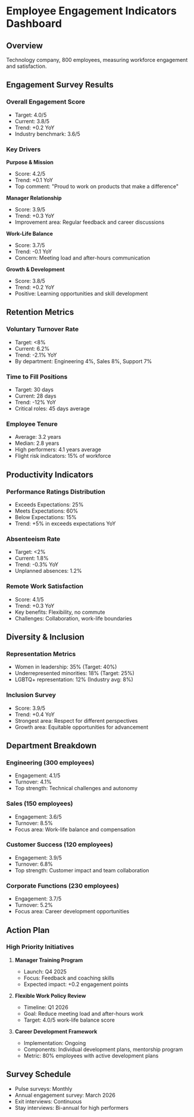 # Employee Engagement Indicators Dashboard

## Overview
Technology company, 800 employees, measuring workforce engagement and satisfaction.

## Engagement Survey Results

### Overall Engagement Score
- Target: 4.0/5
- Current: 3.8/5
- Trend: +0.2 YoY
- Industry benchmark: 3.6/5

### Key Drivers
**Purpose & Mission**
- Score: 4.2/5
- Trend: +0.1 YoY
- Top comment: "Proud to work on products that make a difference"

**Manager Relationship**
- Score: 3.9/5
- Trend: +0.3 YoY
- Improvement area: Regular feedback and career discussions

**Work-Life Balance**
- Score: 3.7/5
- Trend: -0.1 YoY
- Concern: Meeting load and after-hours communication

**Growth & Development**
- Score: 3.8/5
- Trend: +0.2 YoY
- Positive: Learning opportunities and skill development

## Retention Metrics

### Voluntary Turnover Rate
- Target: <8%
- Current: 6.2%
- Trend: -2.1% YoY
- By department: Engineering 4%, Sales 8%, Support 7%

### Time to Fill Positions
- Target: 30 days
- Current: 28 days
- Trend: -12% YoY
- Critical roles: 45 days average

### Employee Tenure
- Average: 3.2 years
- Median: 2.8 years
- High performers: 4.1 years average
- Flight risk indicators: 15% of workforce

## Productivity Indicators

### Performance Ratings Distribution
- Exceeds Expectations: 25%
- Meets Expectations: 60%
- Below Expectations: 15%
- Trend: +5% in exceeds expectations YoY

### Absenteeism Rate
- Target: <2%
- Current: 1.8%
- Trend: -0.3% YoY
- Unplanned absences: 1.2%

### Remote Work Satisfaction
- Score: 4.1/5
- Trend: +0.3 YoY
- Key benefits: Flexibility, no commute
- Challenges: Collaboration, work-life boundaries

## Diversity & Inclusion

### Representation Metrics
- Women in leadership: 35% (Target: 40%)
- Underrepresented minorities: 18% (Target: 25%)
- LGBTQ+ representation: 12% (Industry avg: 8%)

### Inclusion Survey
- Score: 3.9/5
- Trend: +0.4 YoY
- Strongest area: Respect for different perspectives
- Growth area: Equitable opportunities for advancement

## Department Breakdown

### Engineering (300 employees)
- Engagement: 4.1/5
- Turnover: 4.1%
- Top strength: Technical challenges and autonomy

### Sales (150 employees)
- Engagement: 3.6/5
- Turnover: 8.5%
- Focus area: Work-life balance and compensation

### Customer Success (120 employees)
- Engagement: 3.9/5
- Turnover: 6.8%
- Top strength: Customer impact and team collaboration

### Corporate Functions (230 employees)
- Engagement: 3.7/5
- Turnover: 5.2%
- Focus area: Career development opportunities

## Action Plan

### High Priority Initiatives
1. **Manager Training Program**
   - Launch: Q4 2025
   - Focus: Feedback and coaching skills
   - Expected impact: +0.2 engagement points

2. **Flexible Work Policy Review**
   - Timeline: Q1 2026
   - Goal: Reduce meeting load and after-hours work
   - Target: 4.0/5 work-life balance score

3. **Career Development Framework**
   - Implementation: Ongoing
   - Components: Individual development plans, mentorship program
   - Metric: 80% employees with active development plans

## Survey Schedule
- Pulse surveys: Monthly
- Annual engagement survey: March 2026
- Exit interviews: Continuous
- Stay interviews: Bi-annual for high performers
